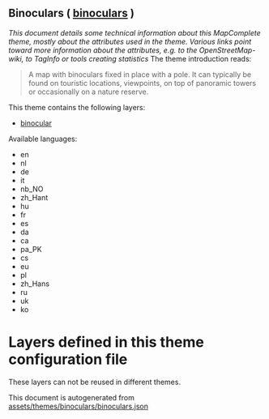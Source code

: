 [//]: # (WARNING: this file is automatically generated. Please find the sources at the bottom and edit those sources)

## Binoculars ( [binoculars](https://mapcomplete.org/binoculars) )
_This document details some technical information about this MapComplete theme, mostly about the attributes used in the theme. Various links point toward more information about the attributes, e.g. to the OpenStreetMap-wiki, to TagInfo or tools creating statistics_
The theme introduction reads:

> A map with binoculars fixed in place with a pole. It can typically be found on touristic locations, viewpoints, on top of panoramic towers or occasionally on a nature reserve.

This theme contains the following layers:

 - [binocular](../Layers/binocular.md)

Available languages:

 - en
 - nl
 - de
 - it
 - nb_NO
 - zh_Hant
 - hu
 - fr
 - es
 - da
 - ca
 - pa_PK
 - cs
 - eu
 - pl
 - zh_Hans
 - ru
 - uk
 - ko

# Layers defined in this theme configuration file
These layers can not be reused in different themes.


This document is autogenerated from [assets/themes/binoculars/binoculars.json](https://source.mapcomplete.org/MapComplete/MapComplete/src/branch/develop/assets/themes/binoculars/binoculars.json)
